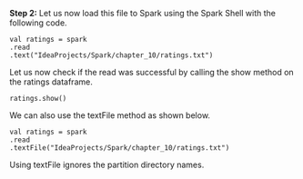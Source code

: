
**Step 2:** Let us now load this file to Spark using the Spark Shell with the following code.

```
val ratings = spark
.read
.text("IdeaProjects/Spark/chapter_10/ratings.txt")
```

Let us now check if the read was successful by calling the show method on the ratings dataframe.

```ratings.show()```

 

We can also use the textFile method as shown below.

```
val ratings = spark
.read
.textFile("IdeaProjects/Spark/chapter_10/ratings.txt")
```

Using textFile ignores the partition directory names.

